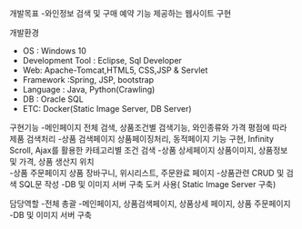 개발목표
-와인정보 검색 및 구매 예약 기능 제공하는 웹사이트 구현 

개발환경
- OS : Windows 10
- Development Tool : Eclipse, Sql Developer
- Web: Apache-Tomcat,HTML5, CSS,JSP & Servlet
- Framework :Spring, JSP,  bootstrap
- Language : Java, Python(Crawling)
- DB : Oracle SQL
- ETC: Docker(Static Image Server, DB Server)

구현기능
-메인페이지 
전체 검색, 상품조건별 검색기능, 와인종류와 가격 평점에 따라 제품 검색처리 
-상품 검색페이지
상품페이징처리, 동적페이지 기능 구현, Infinity Scroll, Ajax를 활용한 카테고리별 조건 검색
-상품 상세페이지 
    상품이미지, 상품정보 및 가격, 상품 생산지 위치  
-상품 주문페이지 
    상품 장바구니, 위시리스트, 주문완료 페이지 
-상품관련 CRUD 및 검색 SQL문 작성
-DB 및 이미지 서버 구축 
    도커 사용( Static Image Server 구축)

담당역할
-전체 총괄
-메인페이지, 상품검색페이지, 상품상세 페이지, 상품 주문페이지
-DB 및 이미지 서버 구축 


